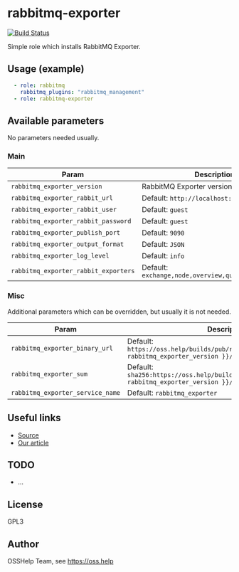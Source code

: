 # rabbitmq-exporter

[![Build Status](https://drone.osshelp.ru/api/badges/ansible/rabbitmq-exporter/status.svg)](https://drone.osshelp.ru/ansible/rabbitmq-exporter)

Simple role which installs RabbitMQ Exporter.

## Usage (example)

```yaml
  - role: rabbitmq
    rabbitmq_plugins: "rabbitmq_management"
  - role: rabbitmq-exporter
```

## Available parameters

No parameters needed usually.

### Main

| Param | Description |
| -------- | -------- |
| `rabbitmq_exporter_version`| RabbitMQ Exporter version. Defaut: `0.29.0` |
| `rabbitmq_exporter_rabbit_url`| Default: `http://localhost:15672` |
| `rabbitmq_exporter_rabbit_user`| Default: `guest` |
| `rabbitmq_exporter_rabbit_password`| Default: `guest` |
| `rabbitmq_exporter_publish_port`| Default: `9090` |
| `rabbitmq_exporter_output_format`| Default: `JSON` |
| `rabbitmq_exporter_log_level`| Default: `info` |
| `rabbitmq_exporter_rabbit_exporters` | Default: `exchange,node,overview,queue,connections` |

### Misc

Additional parameters which can be overridden, but usually it is not needed.

| Param | Description |
| -------- | -------- |
| `rabbitmq_exporter_binary_url`| Default: `https://oss.help/builds/pub/rabbitmq_exporter/{{ rabbitmq_exporter_version }}/rabbitmq_exporter` |
| `rabbitmq_exporter_sum` | Default: `sha256:https://oss.help/builds/pub/rabbitmq_exporter/{{ rabbitmq_exporter_version }}/SHA256SUMS` |
| `rabbitmq_exporter_service_name` | Default: `rabbitmq_exporter`

## Useful links

- [Source](https://github.com/kbudde/rabbitmq_exporter)
- [Our article](https://oss.help/kb1960)

## TODO

- ...

## License

GPL3

## Author

OSSHelp Team, see <https://oss.help>
